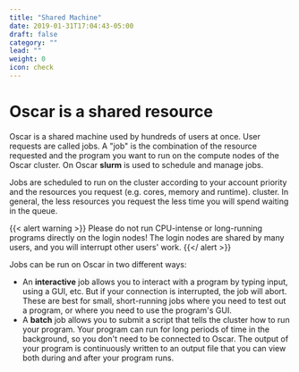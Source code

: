 ```yaml
---
title: "Shared Machine"
date: 2019-01-31T17:04:43-05:00
draft: false
category: ""
lead: ""
weight: 0
icon: check
---
```


# Oscar is a shared resource

Oscar is a shared machine used by hundreds of users at once. User 
requests are called jobs.  A "job" is the combination of the resource 
requested and the program you want to run on the compute nodes of 
the Oscar cluster. On Oscar **slurm** is used to schedule and 
manage jobs.

Jobs are scheduled to run on the cluster according to your account
priority and the resources you request (e.g. cores, memory and runtime).
cluster.  In general, the less resources you request the less time
you will spend waiting in the queue.

{{< alert warning >}}
Please do not run CPU-intense or long-running programs directly on
the login nodes! The login nodes are shared by many users, and you will
interrupt other users' work.
{{</ alert >}}

Jobs can be run on Oscar in two different ways:

-   An **interactive** job allows you to interact with a program by
    typing input, using a GUI, etc. But if your connection is
    interrupted, the job will abort. These are best for small,
    short-running jobs where you need to test out a program, or where
    you need to use the program's GUI.
-   A **batch** job allows you to submit a script that tells the cluster
    how to run your program. Your program can run for long periods of
    time in the background, so you don't need to be connected to Oscar.
    The output of your program is continuously written to an output file
    that you can view both during and after your program runs.

